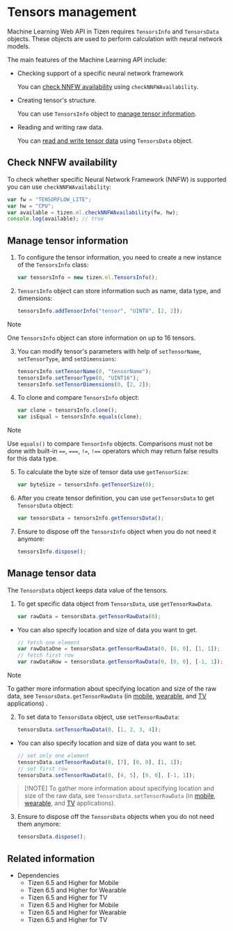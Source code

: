 # Tensors management

Machine Learning Web API in Tizen requires `TensorsInfo` and `TensorsData` objects. These objects are used to perform calculation with neural network models.

The main features of the Machine Learning API include:

- Checking support of a specific neural network framework

  You can [check NNFW availability](#check-nnfw-availability) using `checkNNFWAvailability`.

- Creating tensor's structure.

  You can use `TensorsInfo` object to [manage tensor information](#manage-tensor-information).

- Reading and writing raw data.

  You can [read and write tensor data](#manage-tensor-data) using `TensorsData` object.

## Check NNFW availability

To check whether specific Neural Network Framework (NNFW) is supported you can use `checkNNFWAvailability`:

  ```javascript
  var fw = "TENSORFLOW_LITE";
  var hw = "CPU";
  var available = tizen.ml.checkNNFWAvailability(fw, hw);
  console.log(available); // true
  ```

## Manage tensor information

1. To configure the tensor information, you need to create a new instance of the `TensorsInfo` class:

    ```javascript
    var tensorsInfo = new tizen.ml.TensorsInfo();
    ```

2. `TensorsInfo` object can store information such as name, data type, and dimensions:

    ```javascript
    tensorsInfo.addTensorInfo("tensor", "UINT8", [2, 2]);
    ```

 > [!NOTE]
 >
 > One `TensorsInfo` object can store information on up to 16 tensors.

3. You can modify tensor's parameters with help of `setTensorName`, `setTensorType`, and `setDimensions`:

    ```javascript
    tensorsInfo.setTensorName(0, "tensorName");
    tensorsInfo.setTensorType(0, "UINT16");
    tensorsInfo.setTensorDimensions(0, [2, 2]);
    ```

4. To clone and compare `TensorsInfo` object:

    ```javascript
    var clone = tensorsInfo.clone();
    var isEqual = tensorsInfo.equals(clone);
    ```

 > [!NOTE]
 > Use `equals()` to compare `TensorInfo` objects. Comparisons must not be done with built-in `==`, `===`, `!=`, `!==` operators which may return false results for this data type.

5. To calculate the byte size of tensor data use `getTensorSize`:

    ```javascript
    var byteSize = tensorsInfo.getTensorSize(0);
    ```

6. After you create tensor definition, you can use `getTensorsData` to get `TensorsData` object:

    ```javascript
    var tensorsData = tensorsInfo.getTensorsData();
    ```

7. Ensure to dispose off the `TensorsInfo` object when you do not need it anymore:

    ```javascript
    tensorsInfo.dispose();
    ```

## Manage tensor data

The `TensorsData` object keeps data value of the tensors.

1. To get specific data object from `TensorsData`, use `getTensorRawData`.

    ```javascript
    var rawData = tensorsData.getTensorRawData(0);
    ```

- You can also specify location and size of data you want to get.

    ```javascript
    // fetch one element
    var rawDataOne = tensorsData.getTensorRawData(0, [0, 0], [1, 1]);
    // fetch first row
    var rawDataRow = tensorsData.getTensorRawData(0, [0, 0], [-1, 1]);
    ```

 > [!NOTE]
 > To gather more information about specifying location and size of the raw data, see `TensorsData.getTensorRawData` (in [mobile](../../api/latest/device_api/mobile/tizen/ml.html#TensorsData::getTensorRawData), [wearable](../../api/latest/device_api/wearable/tizen/ml.html#TensorsData::getTensorRawData), and [TV](../../api/latest/device_api/tv/tizen/ml.html#TensorsData::getTensorRawData) applications) .

2. To set data to `TensorsData` object, use `setTensorRawData`:

    ```javascript
    tensorsData.setTensorRawData(0, [1, 2, 3, 4]);
    ```

- You can also specify location and size of data you want to set.

    ```javascript
    // set only one element
    tensorsData.setTensorRawData(0, [7], [0, 0], [1, 1]);
    // set first row
    tensorsData.setTensorRawData(0, [4, 5], [0, 0], [-1, 1]);
    ```

 >  [!NOTE]
 > To gather more information about specifying location and size of the raw data, see `TensorsData.setTensorRawData` (in [mobile](../../api/latest/device_api/mobile/tizen/ml.html#TensorsData::setTensorRawData), [wearable](../../api/latest/device_api/wearable/tizen/ml.html#TensorsData::setTensorRawData), and [TV](../../api/latest/device_api/tv/tizen/ml.html#TensorsData::setTensorRawData) applications).

3. Ensure to dispose off the `TensorsData` objects when you do not need them anymore:

    ```javascript
    tensorsData.dispose();
    ```

## Related information

- Dependencies
  - Tizen 6.5 and Higher for Mobile
  - Tizen 6.5 and Higher for Wearable
  - Tizen 6.5 and Higher for TV
  - Tizen 6.5 and Higher for Mobile
  - Tizen 6.5 and Higher for Wearable
  - Tizen 6.5 and Higher for TV
